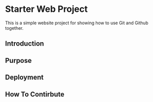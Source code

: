 # Starter Web Project

This is a simple website project for showing how to use Git and Github together.

## Introduction

## Purpose

## Deployment

## How To Contirbute

